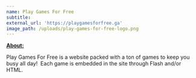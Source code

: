 ```yaml
---
name: Play Games For Free
subtitle:
external_url: 'https://playgamesforfree.ga'
image_path: /uploads/play-games-for-free-logo.png
---
```


<u><strong>About:</strong></u>

Play Games For Free is a website packed with a ton of games to keep you busy all day\!&nbsp; Each game is embedded in the site through Flash and/or HTML.